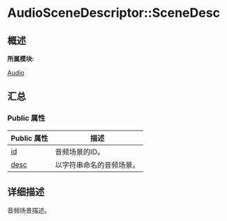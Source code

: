# AudioSceneDescriptor::SceneDesc


## **概述**

**所属模块:**

[Audio](_audio.md)


## **汇总**


### Public 属性

  | Public&nbsp;属性 | 描述 | 
| -------- | -------- |
| [id](_audio.md#id) | 音频场景的ID。 | 
| [desc](_audio.md#desc-35) | 以字符串命名的音频场景。 | 


## **详细描述**

音频场景描述。
